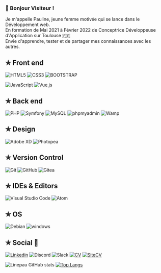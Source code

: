 ### 👋 Bonjour Visiteur !

<p>
  Je m'appelle Pauline, jeune femme motivée qui se lance dans le Développement web. </br>  
  En formation de Mai 2021 à Février 2022 de Conceptrice Développeuse d'Application sur Toulouse 🇫🇷 </br>  
  Envie d'apprendre, tester et de partager mes connaissances avec les autres.
</p>  

<h2>✯ Front end</h2>
 
![HTML5](https://img.shields.io/badge/-HTML5-%23E44D27?style=for-the-badge&logo=html5&logoColor=ffffff)
![CSS3](https://img.shields.io/badge/-CSS3-%231572B6?style=for-the-badge&logo=css3)
![BOOTSTRAP](https://img.shields.io/badge/Bootstrap-563D7C?style=for-the-badge&logo=bootstrap&logoColor=white)

![JavaScript](https://img.shields.io/badge/JAVASCRIPT-323330?style=for-the-badge&logo=javascript&logoColor=F7DF1E)
![Vue.js](https://img.shields.io/badge/Vue.js-35495E?style=for-the-badge&logo=vue.js&logoColor=4FC08D)

<h2> ✯ Back end</h2>

![PHP](https://img.shields.io/badge/php-%23777BB4.svg?style=for-the-badge&logo=php&logoColor=white)
![Symfony](https://img.shields.io/badge/Synfony-EF2D5E?style=for-the-badge&logo=symfony&logoColor=000000)
![MySQL](https://img.shields.io/badge/MySQL-00000F?style=for-the-badge&logo=mysql&logoColor=white)
![phpmyadmin](https://img.shields.io/badge/phpmyadmin-6C78AF?style=for-the-badge&logo=phpmyadmin&logoColor=white)
![Wamp](https://img.shields.io/badge/wampserver-FB7A24?style=for-the-badge&logo=wampserver&logoColor=000000)

<!--
![Python](https://img.shields.io/badge/python-3670A0?style=for-the-badge&logo=python&logoColor=ffdd54)
![Django](https://img.shields.io/badge/Django-092E20?style=for-the-badge&logo=django&logoColor=white)
![Node.JS](https://img.shields.io/badge/NODE.JS-43853D?style=for-the-badge&logo=node.js&logoColor=ffffff)
![NPM](https://img.shields.io/badge/NPM-%23000000.svg?style=for-the-badge&logo=npm&logoColor=white)
![Yarn](https://img.shields.io/badge/yarn-%232C8EBB.svg?style=for-the-badge&logo=yarn&logoColor=white)
![PostgreSQL](https://img.shields.io/badge/PostgreSQL-316192?style=for-the-badge&logo=postgresql&logoColor=white)
-->

 <h2>✯ Design</h2>

![Adobe XD](https://img.shields.io/badge/adobexd-FF61F6.svg?style=for-the-badge&logo=adobexd&logoColor=000000)
![Photopea](https://img.shields.io/badge/photopea-18A497.svg?style=for-the-badge&logo=photopea&logoColor=000000)
<!--![Figma](https://img.shields.io/badge/figma-%23F24E1E.svg?style=for-the-badge&logo=figma&logoColor=white)-->

 <h2>✯ Version Control</h2>

![Git](https://img.shields.io/badge/git-%23F05033.svg?style=for-the-badge&logo=git&logoColor=white)
![GitHub](https://img.shields.io/badge/github-%23121011.svg?style=for-the-badge&logo=github&logoColor=white)
![Gitea](https://img.shields.io/badge/gitea-609926.svg?style=for-the-badge&logo=gitea&logoColor=white)
<!--![GitLab](https://img.shields.io/badge/gitlab-%23181717.svg?style=for-the-badge&logo=gitlab&logoColor=white)-->


 <h2>✯ IDEs & Editors</h2>

![Visual Studio Code](https://img.shields.io/badge/Visual%20Studio%20Code-0078d7.svg?style=for-the-badge&logo=visual-studio-code&logoColor=white)
![Atom](https://img.shields.io/badge/Atom-66595C?style=for-the-badge&logo=Atom&logoColor=white)


<h2>✯ OS</h2>

![Debian](https://img.shields.io/badge/debian-A81D33?style=for-the-badge&logo=debian&logoColor=white)
![windows](https://img.shields.io/badge/windows-0078D6?style=for-the-badge&logo=windows&logoColor=white)

<h2> ✯ Social 👥</h2>
 
[![Linkedin](https://img.shields.io/badge/-Pauline-black?style=for-the-badge&logo=Linkedin)](https://www.linkedin.com/in/pauline-marot-5276551ba/) 
![Discord](https://img.shields.io/badge/pauline%234127-%237289DA.svg?style=for-the-badge&logo=discord&logoColor=white)
![Slack](https://img.shields.io/badge/Slack-4A154B?style=for-the-badge&logo=slack&logoColor=white)
[![CV](https://img.shields.io/badge/CV-0ABF53?style=for-the-badge&logo=docusign&logoColor=000000)](https://cvdesignr.com/p/602e4c10419f8)
[![SiteCV](https://img.shields.io/badge/Site%20CV-FF9E0F?style=for-the-badge&logo=docusign&logoColor=000000)](https://linepau31.github.io/)


![Linepau GitHub stats](https://github-readme-stats.vercel.app/api?username=linepau31&show_icons=true&theme=radical)
[![Top Langs](https://github-readme-stats.vercel.app/api/top-langs/?username=linepau31&layout=compact&theme=radical)](https://github.com/linepau31/github-readme-stats)

